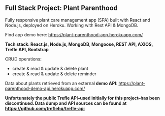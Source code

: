 ## Full Stack Project: Plant Parenthood

Fully responsive plant care management app (SPA) built with React and Node.js, deployed on Heroku. Working with Rest API & MongoDB.

Find app demo here: https://plant-parenthood-app.herokuapp.com/

**Tech stack: React.js, Node.js, MongoDB, Mongoose, REST API, AXIOS, Trefle API, Bootstrap**

CRUD operations: 
- create & read & update & delete plant
- create & read & update & delete reminder

Data about plants retrieved from an external **demo API**: https://plant-parenthood-demo-api.herokuapp.com/

**Unfortunately the public Trefle API–used initially for this project–has been discontinued. Data dump and API sources can be found at https://github.com/treflehq/trefle-api**

